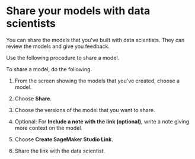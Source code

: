 # Share your models with data scientists<a name="canvas-collaborate"></a>

You can share the models that you've built with data scientists\. They can review the models and give you feedback\.

Use the following procedure to share a model\.

To share a model, do the following\.

1. From the screen showing the models that you've created, choose a model\.

1. Choose **Share**\.

1. Choose the versions of the model that you want to share\.

1. Optional: For **Include a note with the link \(optional\)**, write a note giving more context on the model\.

1. Choose **Create SageMaker Studio Link**\.

1. Share the link with the data scientist\.